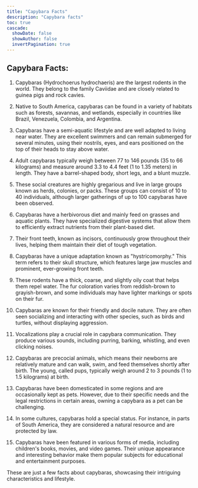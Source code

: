 ```yaml
---
title: "Capybara Facts"
description: "Capybara facts"
toc: true
cascade:
  showDate: false
  showAuthor: false
  invertPagination: true
---
```


## Capybara Facts:

1. Capybaras (Hydrochoerus hydrochaeris) are the largest rodents in the world. They belong to the family Caviidae and are closely related to guinea pigs and rock cavies.

2. Native to South America, capybaras can be found in a variety of habitats such as forests, savannas, and wetlands, especially in countries like Brazil, Venezuela, Colombia, and Argentina.

3. Capybaras have a semi-aquatic lifestyle and are well adapted to living near water. They are excellent swimmers and can remain submerged for several minutes, using their nostrils, eyes, and ears positioned on the top of their heads to stay above water.

4. Adult capybaras typically weigh between 77 to 146 pounds (35 to 66 kilograms) and measure around 3.3 to 4.4 feet (1 to 1.35 meters) in length. They have a barrel-shaped body, short legs, and a blunt muzzle.

5. These social creatures are highly gregarious and live in large groups known as herds, colonies, or packs. These groups can consist of 10 to 40 individuals, although larger gatherings of up to 100 capybaras have been observed.

6. Capybaras have a herbivorous diet and mainly feed on grasses and aquatic plants. They have specialized digestive systems that allow them to efficiently extract nutrients from their plant-based diet.

7. Their front teeth, known as incisors, continuously grow throughout their lives, helping them maintain their diet of tough vegetation.

8. Capybaras have a unique adaptation known as "hystricomorphy." This term refers to their skull structure, which features large jaw muscles and prominent, ever-growing front teeth.

9. These rodents have a thick, coarse, and slightly oily coat that helps them repel water. The fur coloration varies from reddish-brown to grayish-brown, and some individuals may have lighter markings or spots on their fur.

10. Capybaras are known for their friendly and docile nature. They are often seen socializing and interacting with other species, such as birds and turtles, without displaying aggression.

11. Vocalizations play a crucial role in capybara communication. They produce various sounds, including purring, barking, whistling, and even clicking noises.

12. Capybaras are precocial animals, which means their newborns are relatively mature and can walk, swim, and feed themselves shortly after birth. The young, called pups, typically weigh around 2 to 3 pounds (1 to 1.5 kilograms) at birth.

13. Capybaras have been domesticated in some regions and are occasionally kept as pets. However, due to their specific needs and the legal restrictions in certain areas, owning a capybara as a pet can be challenging.

14. In some cultures, capybaras hold a special status. For instance, in parts of South America, they are considered a natural resource and are protected by law.

15. Capybaras have been featured in various forms of media, including children's books, movies, and video games. Their unique appearance and interesting behavior make them popular subjects for educational and entertainment purposes.

These are just a few facts about capybaras, showcasing their intriguing characteristics and lifestyle.